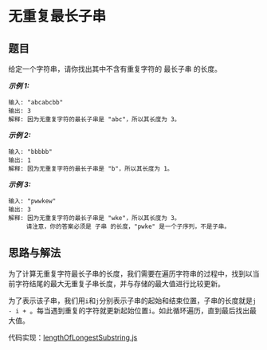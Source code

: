 # 无重复最长子串

## 题目

给定一个字符串，请你找出其中不含有重复字符的 最长子串 的长度。

***示例 1:***

```
输入: "abcabcbb"
输出: 3
解释: 因为无重复字符的最长子串是 "abc"，所以其长度为 3。
```

***示例 2:***

```
输入: "bbbbb"
输出: 1
解释: 因为无重复字符的最长子串是 "b"，所以其长度为 1。
```

***示例 3:***

```
输入: "pwwkew"
输出: 3
解释: 因为无重复字符的最长子串是 "wke"，所以其长度为 3。
     请注意，你的答案必须是 子串 的长度，"pwke" 是一个子序列，不是子串。
```

## 思路与解法

为了计算无重复字符最长子串的长度，我们需要在遍历字符串的过程中，找到以当前字符结尾的最大无重复子串长度，并与存储的最大值进行比较更新。

为了表示该子串，我们用`i`和`j`分别表示子串的起始和结束位置，子串的长度就是`j - i + `。每当遇到重复的字符就更新起始位置`i`。如此循环遍历，直到最后找出最大值。

代码实现：[lengthOfLongestSubstring.js](https://github.com/xwchris/Leetcode/tree/master/3.%20%E6%97%A0%E9%87%8D%E5%A4%8D%E6%9C%80%E9%95%BF%E5%AD%90%E4%B8%B2/lengthOfLongestSubstring.js)

